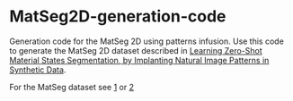 # MatSeg2D-generation-code
Generation code for the MatSeg 2D using patterns infusion.
Use this code to generate the MatSeg 2D dataset described in [Learning Zero-Shot Material States Segmentation, by
Implanting Natural Image Patterns in Synthetic Data](https://arxiv.org/pdf/2403.03309).

For the MatSeg dataset see [1]([https://zenodo.org/records/11331618](https://sites.google.com/view/matseg)) or [2](https://zenodo.org/records/11331618)
